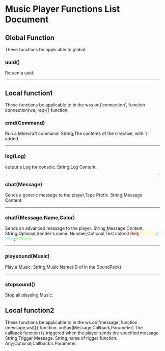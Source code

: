 # Music Player Functions List Document

## Global Function
These functions be applicable to global
### uuid()
Retuen a uuid.
****

## Local function1
These functions be applicable to in the wss.on('connection', function connection(ws, req){} function.
### cmd(Command)
Run a Minecraft command.
<Command> String;The contents of the directive, with '/' added.
****
### log(Log)
output a Log for console.
<Log> String;Log Content.
****
### chat(Message)
Sends a generic message to the player,Tape Prefix.
<Message> String;Message Content.

****
### chatf(Message,Name,Color)
Sends an advanced message to the player.
<Message> String;Message Content.
<Name> String;Optional;Sender's name.
<Color> Number;Optional;Test color.<font color="#AA000">0 Red</font>;<font color="#FEFE54">1 Yellow</font>;<font color="#54FFFF">2 Blue</font>;<font color="#54FF54">3 Green</font>.

****
### playsound(Music)
Play a Music.
<Music> String;Music Name(ID of in the SoundPack)
****
### stopsound()
Stop all playeing Music.

## Local function2
These functions be applicable to in the ws.on('message',function (message,wsi){} function.
onSay(Message,Callback,Parameter)
The callback function is triggered when the player sends the specified message.
<Message> String;Trigger Message.
<Callback> String;name of rigger function.
<Parameter> Any;Optional;Callback's Parameter.